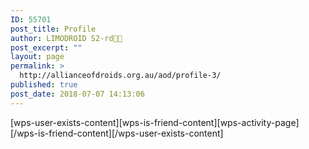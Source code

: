 ```yaml
---
ID: 55701
post_title: Profile
author: LIMODROID S2-rd🔭🔬
post_excerpt: ""
layout: page
permalink: >
  http://allianceofdroids.org.au/aod/profile-3/
published: true
post_date: 2018-07-07 14:13:06
---
```

[wps-user-exists-content][wps-is-friend-content][wps-activity-page][/wps-is-friend-content][/wps-user-exists-content]